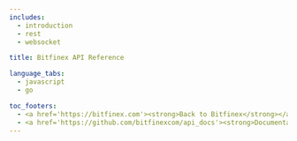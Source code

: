 ```yaml
---
includes:
  - introduction
  - rest
  - websocket

title: Bitfinex API Reference

language_tabs:
  - javascript
  - go

toc_footers:
  - <a href='https://bitfinex.com'><strong>Back to Bitfinex</strong></a>
  - <a href='https://github.com/bitfinexcom/api_docs'><strong>Documentation Github</strong></a>
---
```

